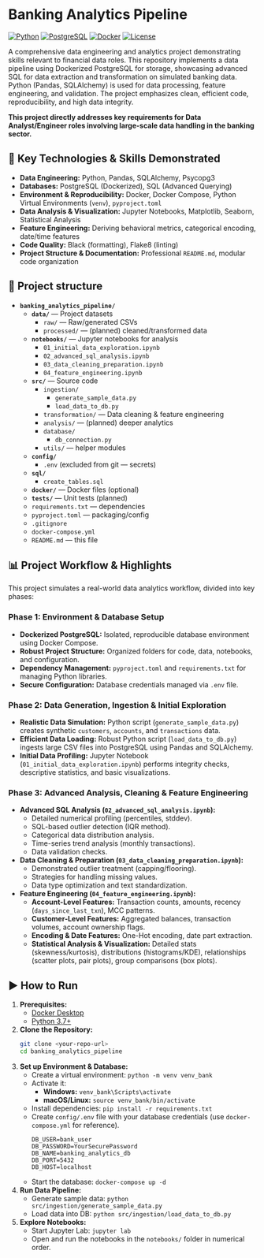 # Banking Analytics Pipeline

[![Python](https://img.shields.io/badge/Python-3.7%2B-blue)](https://www.python.org/)
[![PostgreSQL](https://img.shields.io/badge/PostgreSQL-15%2B-blue)](https://www.postgresql.org/)
[![Docker](https://img.shields.io/badge/Docker-Enabled-blue)](https://www.docker.com/)
[![License](https://img.shields.io/badge/License-MIT-green.svg)](https://opensource.org/licenses/MIT)

A comprehensive data engineering and analytics project demonstrating skills relevant to financial data roles. This repository implements a data pipeline using Dockerized PostgreSQL for storage, showcasing advanced SQL for data extraction and transformation on simulated banking data. Python (Pandas, SQLAlchemy) is used for data processing, feature engineering, and validation. The project emphasizes clean, efficient code, reproducibility, and high data integrity.

**This project directly addresses key requirements for Data Analyst/Engineer roles involving large-scale data handling in the banking sector.**

## 🚀 Key Technologies & Skills Demonstrated

*   **Data Engineering:** Python, Pandas, SQLAlchemy, Psycopg3
*   **Databases:** PostgreSQL (Dockerized), SQL (Advanced Querying)
*   **Environment & Reproducibility:** Docker, Docker Compose, Python Virtual Environments (`venv`), `pyproject.toml`
*   **Data Analysis & Visualization:** Jupyter Notebooks, Matplotlib, Seaborn, Statistical Analysis
*   **Feature Engineering:** Deriving behavioral metrics, categorical encoding, date/time features
*   **Code Quality:** Black (formatting), Flake8 (linting)
*   **Project Structure & Documentation:** Professional `README.md`, modular code organization
## 📂 Project structure

- **`banking_analytics_pipeline/`**
  - **`data/`** — Project datasets  
    - `raw/` — Raw/generated CSVs  
    - `processed/` — (planned) cleaned/transformed data
  - **`notebooks/`** — Jupyter notebooks for analysis
    - `01_initial_data_exploration.ipynb`
    - `02_advanced_sql_analysis.ipynb`
    - `03_data_cleaning_preparation.ipynb`
    - `04_feature_engineering.ipynb`
  - **`src/`** — Source code
    - `ingestion/`
      - `generate_sample_data.py`
      - `load_data_to_db.py`
    - `transformation/` — Data cleaning & feature engineering
    - `analysis/` — (planned) deeper analytics
    - `database/`
      - `db_connection.py`
    - `utils/` — helper modules
  - **`config/`**
    - `.env` (excluded from git — secrets)
  - **`sql/`**
    - `create_tables.sql`
  - **`docker/`** — Docker files (optional)
  - **`tests/`** — Unit tests (planned)
  - `requirements.txt` — dependencies
  - `pyproject.toml` — packaging/config
  - `.gitignore`
  - `docker-compose.yml`
  - `README.md` — this file



## 📊 Project Workflow & Highlights

This project simulates a real-world data analytics workflow, divided into key phases:

### Phase 1: Environment & Database Setup

*   **Dockerized PostgreSQL:** Isolated, reproducible database environment using Docker Compose.
*   **Robust Project Structure:** Organized folders for code, data, notebooks, and configuration.
*   **Dependency Management:** `pyproject.toml` and `requirements.txt` for managing Python libraries.
*   **Secure Configuration:** Database credentials managed via `.env` file.

### Phase 2: Data Generation, Ingestion & Initial Exploration

*   **Realistic Data Simulation:** Python script (`generate_sample_data.py`) creates synthetic `customers`, `accounts`, and `transactions` data.
*   **Efficient Data Loading:** Robust Python script (`load_data_to_db.py`) ingests large CSV files into PostgreSQL using Pandas and SQLAlchemy.
*   **Initial Data Profiling:** Jupyter Notebook (`01_initial_data_exploration.ipynb`) performs integrity checks, descriptive statistics, and basic visualizations.

### Phase 3: Advanced Analysis, Cleaning & Feature Engineering

*   **Advanced SQL Analysis (`02_advanced_sql_analysis.ipynb`):**
    *   Detailed numerical profiling (percentiles, stddev).
    *   SQL-based outlier detection (IQR method).
    *   Categorical data distribution analysis.
    *   Time-series trend analysis (monthly transactions).
    *   Data validation checks.
*   **Data Cleaning & Preparation (`03_data_cleaning_preparation.ipynb`):**
    *   Demonstrated outlier treatment (capping/flooring).
    *   Strategies for handling missing values.
    *   Data type optimization and text standardization.
*   **Feature Engineering (`04_feature_engineering.ipynb`):**
    *   **Account-Level Features:** Transaction counts, amounts, recency (`days_since_last_txn`), MCC patterns.
    *   **Customer-Level Features:** Aggregated balances, transaction volumes, account ownership flags.
    *   **Encoding & Date Features:** One-Hot encoding, date part extraction.
    *   **Statistical Analysis & Visualization:** Detailed stats (skewness/kurtosis), distributions (histograms/KDE), relationships (scatter plots, pair plots), group comparisons (box plots).

## ▶️ How to Run

1.  **Prerequisites:**
    *   [Docker Desktop](https://www.docker.com/products/docker-desktop/)
    *   [Python 3.7+](https://www.python.org/downloads/)
2.  **Clone the Repository:**
    ```bash
    git clone <your-repo-url>
    cd banking_analytics_pipeline
    ```
3.  **Set up Environment & Database:**
    *   Create a virtual environment: `python -m venv venv_bank`
    *   Activate it:
        *   **Windows:** `venv_bank\Scripts\activate`
        *   **macOS/Linux:** `source venv_bank/bin/activate`
    *   Install dependencies: `pip install -r requirements.txt`
    *   Create `config/.env` file with your database credentials (use `docker-compose.yml` for reference).
        ```
        DB_USER=bank_user
        DB_PASSWORD=YourSecurePassword
        DB_NAME=banking_analytics_db
        DB_PORT=5432
        DB_HOST=localhost
        ```
    *   Start the database: `docker-compose up -d`
4.  **Run Data Pipeline:**
    *   Generate sample data: `python src/ingestion/generate_sample_data.py`
    *   Load data into DB: `python src/ingestion/load_data_to_db.py`
5.  **Explore Notebooks:**
    *   Start Jupyter Lab: `jupyter lab`
    *   Open and run the notebooks in the `notebooks/` folder in numerical order.
